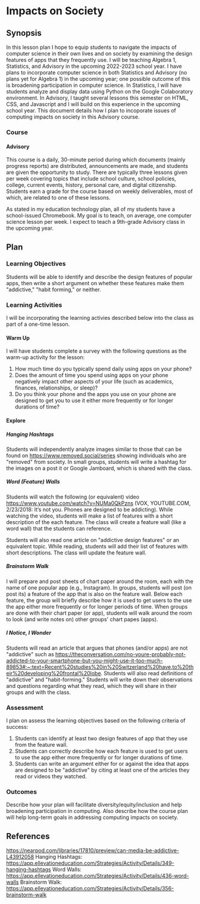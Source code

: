 # Impacts on Society

## Synopsis

In this lesson plan I hope to equip students to navigate the impacts of computer science in their own lives and on society by examining the design features of apps that they frequently use. I will be teaching Algebra 1, Statistics, and Advisory in the upcoming 2022-2023 school year. I have plans to incorporate computer science in both Statistics and Advisory (no plans yet for Algebra 1) in the upcoming year; one possible outcome of this is broadening participation in computer science. In Statistics, I will have students analyze and display data using Python on the Google Colaboratory environment. In Advisory, I taught several lessons this semester on HTML, CSS, and Javascript and I will build on this experience in the upcoming school year. This document details how I plan to incoporate issues of computing impacts on society in this Advisory course.

### Course

#### Advisory 

This course is a daily, 30-minute period during which documents (mainly progress reports) are distributed, announcements are made, and students are given the opportunity to study. There are typically three lessons given per week covering topics that include school culture, school policies, college, current events, history, personal care, and digital citizenship. Students earn a grade for the course based on weekly deliverables, most of which, are related to one of these lessons. 

As stated in my education technology plan, all of my students have a school-issued Chromebook. My goal is to teach, on average, one computer science lesson per week. I expect to teach a 9th-grade Advisory class in the upcoming year. 

## Plan

### Learning Objectives

Students will be able to identify and describe the design features of popular apps, then write a short argument on whether these features make them "addictive," "habit forming," or neither.  

### Learning Activities

I will be incorporating the learning activies described below into the class as part of a one-time lesson. 

#### Warm Up
I will have students complete a survey with the following questions as the warm-up activity for the lesson:
1. How much time do you typically spend daily using apps on your phone? 
2. Does the amount of time you spend using apps on your phone negatively impact other aspects of your life (such as academics, finances, relationships, or sleep)? 
3. Do you think your phone and the apps you use on your phone are designed to get you to use it either more frequently or for longer durations of time?

#### Explore

##### Hanging Hashtags
Students will independently analyze images similar to those that can be found on https://www.removed.social/series showing individuals who are "removed" from society. In small groups, students will write a hashtag for the images on a post it or Google Jamboard, which is shared with the class.

##### Word (Feature) Walls
Students will watch the following (or equivalent) video https://www.youtube.com/watch?v=NUMa0QkPzns (VOX, YOUTUBE.COM, 2/23/2018: It’s not you. Phones are designed to be addicting). While watching the video, students will make a list of features with a short description of the each feature. The class will create a feature wall (like a word wall) that the students can reference.  

Students will also read one article on "addictive design features" or an equivalent topic. While reading, students will add their list of features with short descriptions. The class will update the feature wall.

##### Brainstorm Walk
I will prepare and post sheets of chart paper around the room, each with the name of one popular app (e.g., Instagram). In groups, students will post (on post its) a feature of the app that is also on the feature wall. Below each feature, the group will briefly describe how it is used to get users to the use the app either more frequently or for longer periods of time. When groups are done with their chart paper (or app), students will walk around the room to look (and write notes on) other groups' chart papes (apps).

##### I Notice, I Wonder
Students will read an article that argues that phones (and/or apps) are not "addictive" such as https://theconversation.com/no-youre-probably-not-addicted-to-your-smartphone-but-you-might-use-it-too-much-89853#:~:text=Recent%20studies%20in%20Switzerland%20have,to%20their%20developing%20frontal%20lobe. Students will also read definitions of "addictive" and "habit-forming." Students will write down their observations and questions regarding what they read, which they will share in their groups and with the class. 

### Assessment

I plan on assess the learning objectives based on the following criteria of success:
1. Students can identify at least two design features of app that they use from the feature wall.
2. Students can correctly describe how each feature is used to get users to use the app either more frequently or for longer durations of time.
3. Students can write an argument either for or against the idea that apps are designed to be "addictive" by citing at least one of the articles they read or videos they watched. 

### Outcomes


Describe how your plan will facilitate diversity/equity/inclusion and help broadening participation in computing. Also describe how the course plan will help long-term goals in addressing computing impacts on society.

## References
https://nearpod.com/libraries/17810/preview/can-media-be-addictive-L43912058
Hanging Hashtags: https://app.ellevationeducation.com/Strategies/Activity/Details/349-hanging-hashtags
Word Walls: https://app.ellevationeducation.com/Strategies/Activity/Details/436-word-walls
Brainstorm Walk: https://app.ellevationeducation.com/Strategies/Activity/Details/356-brainstorm-walk
